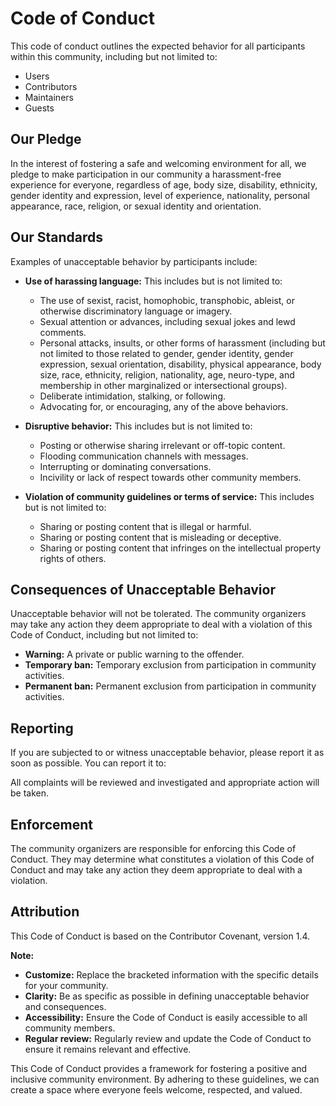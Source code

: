 # Code of Conduct

This code of conduct outlines the expected behavior for all participants within this community, including but not limited to:

* Users
* Contributors
* Maintainers
* Guests

## Our Pledge

In the interest of fostering a safe and welcoming environment for all, we pledge to make participation in our community a harassment-free experience for everyone, regardless of age, body size, disability, ethnicity, gender identity and expression, level of experience, nationality, personal appearance, race, religion, or sexual identity and orientation.

## Our Standards

Examples of unacceptable behavior by participants include:

* **Use of harassing language:** This includes but is not limited to:
    * The use of sexist, racist, homophobic, transphobic, ableist, or otherwise discriminatory language or imagery.
    * Sexual attention or advances, including sexual jokes and lewd comments.
    * Personal attacks, insults, or other forms of harassment (including but not limited to those related to gender, gender identity, gender expression, sexual orientation, disability, physical appearance, body size, race, ethnicity, religion, nationality, age, neuro-type, and membership in other marginalized or intersectional groups).
    * Deliberate intimidation, stalking, or following.
    * Advocating for, or encouraging, any of the above behaviors.

* **Disruptive behavior:** This includes but is not limited to:
    * Posting or otherwise sharing irrelevant or off-topic content.
    * Flooding communication channels with messages.
    * Interrupting or dominating conversations.
    * Incivility or lack of respect towards other community members.

* **Violation of community guidelines or terms of service:** This includes but is not limited to:
    * Sharing or posting content that is illegal or harmful.
    * Sharing or posting content that is misleading or deceptive.
    * Sharing or posting content that infringes on the intellectual property rights of others.

## Consequences of Unacceptable Behavior

Unacceptable behavior will not be tolerated. The community organizers may take any action they deem appropriate to deal with a violation of this Code of Conduct, including but not limited to:

* **Warning:** A private or public warning to the offender.
* **Temporary ban:** Temporary exclusion from participation in community activities.
* **Permanent ban:** Permanent exclusion from participation in community activities.

## Reporting

If you are subjected to or witness unacceptable behavior, please report it as soon as possible. You can report it to:

<!-- * **[Contact information for community leaders or designated reporting channels]** -->

All complaints will be reviewed and investigated and appropriate action will be taken.

## Enforcement

The community organizers are responsible for enforcing this Code of Conduct. They may determine what constitutes a violation of this Code of Conduct and may take any action they deem appropriate to deal with a violation.

## Attribution

This Code of Conduct is based on the Contributor Covenant, version 1.4.

**Note:**

* **Customize:** Replace the bracketed information with the specific details for your community.
* **Clarity:** Be as specific as possible in defining unacceptable behavior and consequences. 
* **Accessibility:** Ensure the Code of Conduct is easily accessible to all community members. 
* **Regular review:** Regularly review and update the Code of Conduct to ensure it remains relevant and effective.

This Code of Conduct provides a framework for fostering a positive and inclusive community environment. By adhering to these guidelines, we can create a space where everyone feels welcome, respected, and valued.